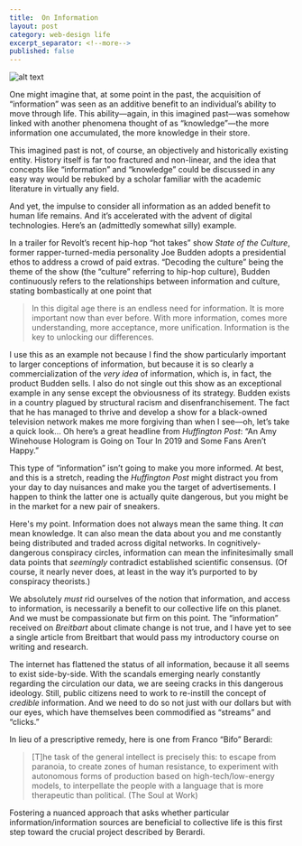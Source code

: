 ```yaml
---
title:  On Information
layout: post
category: web-design life
excerpt_separator: <!--more-->
published: false
---
```


![alt text](https://placeimg.com/1000/480/any)

One might imagine that, at some point in the past, the acquisition of “information” was seen as an additive benefit to an individual’s ability to move through life.<!--more--> This ability—again, in this imagined past—was somehow linked with another phenomena thought of as “knowledge”—the more information one accumulated, the more knowledge in their store.

This imagined past is not, of course, an objectively and historically existing entity. History itself is far too fractured and non-linear, and the idea that concepts like “information” and “knowledge” could be discussed in any easy way would be rebuked by a scholar familiar with the academic literature in virtually any field.

And yet, the impulse to consider all information as an added benefit to human life remains. And it’s accelerated with the advent of digital technologies. Here’s an (admittedly somewhat silly) example.

In a trailer for Revolt’s recent hip-hop “hot takes” show *State of the Culture*, former rapper-turned-media personality Joe Budden adopts a presidential ethos to address a crowd of paid extras. “Decoding the culture” being the theme of the show (the “culture” referring to hip-hop culture), Budden continuously refers to the relationships between information and culture, stating bombastically at one point that

> In this digital age there is an endless need for information. It is more important now than ever before. With more information, comes more understanding, more acceptance, more unification. Information is the key to unlocking our differences.

I use this as an example not because I find the show particularly important to larger conceptions of information, but because it is so clearly a commercialization of the *very idea* of information, which is, in fact, the product Budden sells. I also do not single out this show as an exceptional example in any sense except the obviousness of its strategy. Budden exists in a country plagued by structural racism and disenfranchisement. The fact that he has managed to thrive and develop a show for a black-owned television network makes me more forgiving than when I see—oh, let’s take a quick look… Oh here’s a great headline from *Huffington Post*: “An Amy Winehouse Hologram is Going on Tour In 2019 and Some Fans Aren’t Happy.”

This type of “information” isn’t going to make you more informed. At best, and this is a stretch, reading the *Huffington Post* might distract you from your day to day nuisances and make you the target of advertisements. I happen to think the latter one is actually quite dangerous, but you might be in the market for a new pair of sneakers.

Here's my point. Information does not always mean the same thing. It *can* mean knowledge. It can also mean the data about you and me constantly being distributed and traded across digital networks. In cognitively-dangerous conspiracy circles, information can mean the infinitesimally small data points that *seemingly* contradict  established scientific consensus. (Of course, it nearly never does, at least in the way it’s purported to by conspiracy theorists.)

We absolutely *must* rid ourselves of the notion that information, and access to information, is necessarily a benefit to our collective life on this planet. And we must be compassionate but firm on this point. The “information” received on *Breitbart* about climate change is not true, and I have yet to see a single article from Breitbart that would pass my introductory course on writing and research.

The internet has flattened the status of all information, because it all seems to exist side-by-side. With the scandals emerging nearly constantly regarding the circulation our data, we are seeing cracks in this dangerous ideology. Still, public citizens need to work to re-instill the concept of *credible* information. And we need to do so not just with our dollars but with our eyes, which have themselves been commodified as “streams” and “clicks.”

In lieu of a prescriptive remedy, here is one from Franco “Bifo” Berardi:

> [T]he task of the general intellect is precisely this: to escape from paranoia, to create zones of human resistance, to experiment with autonomous forms of production based on high-tech/low-energy models, to interpellate the people with a language that is more therapeutic than political. (The Soul at Work)

Fostering a nuanced approach that asks whether particular information/information sources are beneficial to collective life is this first step toward the crucial project described by Berardi.
